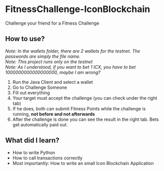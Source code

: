 # FitnessChallenge-IconBlockchain
 Challenge your friend for a Fitness Challenge

## How to use?
*Note: In the wallets folder, there are 2 wallets for the testnet. The passwords are simply the file name.*  
*Note: This project runs only on the testnet*  
*Note: As I understood, if you want to bet 1 ICX, you have to bet 1000000000000000000, maybe I am wrong?*  

1. Run the Java Client and select a wallet
2. Go to Challenge Someone
3. Fill out everything
4. Your target must accept the challenge (you can check under the right tab)
5. If he does, both can submit Fitness Points while the challenge is running, **not before and not afterwards**
6. After the challenge is done you can see the result in the right tab. Bets get automatically paid out.

## What did I learn?
* How to write Python
* How to call transactions correctly
* Most importantly: How to write an small Icon Blockchain Application
